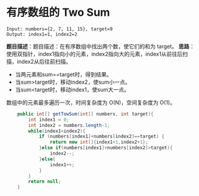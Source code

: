 # 有序数组的 Two Sum 

```
Input: numbers={2, 7, 11, 15}, target=9
Output: index1=1, index2=2
```
**题目描述**：题目描述：在有序数组中找出两个数，使它们的和为 target。
**思路**：使用双指针，index1指向小的元素，index2指向大的元素，index1从前往后扫描，index2从后往前扫描。

* 当两元素和sum==target时，得到结果。
* 当sum>target时，移动index2，使sum小一点。
* 当sum<target时，移动index1，使sum大一点。

数组中的元素最多遍历一次，时间复杂度为 O(N)，空间复杂度为 O(1)。

```java
    public int[] getTowSum(int[] numbers, int target){
        int index1 = 0;
        int index2 = numbers.length-1;
        while(index1<index2){
            if (numbers[index1]+numbers[index2]==target) {
                return new int[]{index1+1,index2+1};
            }else if(numbers[index1]+numbers[index2]>target){
                index2--;
            }else{
                index1++;
            }
        }
        return null;
    }
```